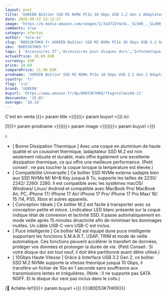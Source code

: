 ```yaml
---
layout: post
title: 'UGREEN Boîtier SSD M2 NVMe PCIe 10 Gbps USB 3.2 Gen 2 Adaptateur Disque Dur Externe Aluminium pour M.2 2230 2242 2260 2280 Compatible avec iPhone 17 Pro Max Air Mac MacBook PC Windows Linux PS5 Xbox'
date: 2025-09-22 13:12:27
image: 'https://m.media-amazon.com/images/I/31d715Y4x5L._SL500_._SL400_.jpg'
comments: true
category: ofertas
author: 'tole.es'
slug: 'B0D53K7HK9-fr UGREEN Boîtier SSD M2 NVMe PCIe 10 Gbps USB 3.2 Gen 2...'
sku: 'B0D53K7HK9-fr'
tags: [ 'Accessoires IT','Accessoires pour disques durs','Informatique','Logements','ugreen','🇫🇷', ]
actualPrice: 18.69 EUR
currency: EUR
price: 18.69
comparePrice: 21.99 EUR
prodname: 'UGREEN Boîtier SSD M2 NVMe PCIe 10 Gbps USB 3.2 Gen 2 Adaptateur Disque Dur Externe Aluminium pour M.2 2230 2242 2260 2280 Compatible avec iPhone 17 Pro Max Air Mac MacBook PC Windows Linux PS5 Xbox'
country: 'fr'
flag: '🇫🇷'
brand: 'UGREEN'
buyurl: 'https://www.amazon.fr/dp/B0D53K7HK9/?tag=tolees0d-21'
descuento: '15.01'
average: '18.14'
---
```


C'est en vente [{{< param title >}}]({{< param buyurl >}}) ici:

[![{{< param prodname >}}]({{< param image >}})]({{< param buyurl >}})

ℹ️:

- [ Bonne Dissipation Thermique ] Avec une coque en aluminium de haute qualité et un coussinet thermique, ladaptateur SSD M.2 est non seulement robuste et durable, mais offre également une excellente dissipation thermique, ce qui offre une meilleure performance. (Petit conseil : ne pas toucher la coque lorsque la température est élevée.)
- [ Compatibilité Universelle ] Ce boîtier SSD NVMe externe sadapte bien aux SSD NVMe M/ M+B Key jusquà 8 To, supporte les tailles de 2230/ 2242/ 2260/ 2280. Il est compatible avec les systèmes macOS/ Windows/ Linux/ Android et compatible avec MacBook Pro/ MacBook Air, PC, iPhone 17/ iPhone 17 Air/ iPhone 17 Pro/ iPhone 17 Pro Max/ 16/ 15 /14, PS5, Xbox et autres appareils.
- [ Conception Idéale ] Ce boîtier M.2 est facile à transporter avec sa conception petite et mince. Lindicateur LED blanc présenté sur la coque indique létat de connexion et lactivité SSD. Il passe automatiquement en mode veille après 15 minutes dinactivité afin de minimiser les dommages inutiles. Un câble USB-C vers USB-C est inclus.
- [ Puce Intelligente ] Ce boîtier M2 est équipé dune puce intelligente supportant les fonctions S.M.A.R.T, USAP, TRIM et mode de veille automatique. Ces fonctions peuvent accélérer le transfert de données, protéger vos données et prolonger la durée de vie. (Petit Conseil : Si votre disque dur est tout neuf, il doit être partitionné avant dêtre utilisé.)
- [ 10Gbps Haute Vitesse ] Grâce à linterface USB 3.2 Gen 2, ce boîtier SSD M.2 NVMe supporte la vitesse théorique jusquà 10 Gbps, il transfère un fichier de 1Go en 1 seconde sans souffrance aux transmissions lentes et irrégulières. (Note : Il ne supporte pas SATA NGFF. Et le disque dur nest pas inclus dans le colis.)

[🛒 Achète-le!!]({{< param buyurl >}})
{{<world>}}B0D53K7HK9{{</world>}}
